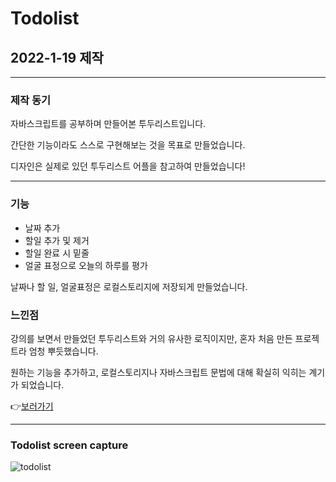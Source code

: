 # Todolist

## 2022-1-19 제작

***

### 제작 동기

자바스크립트를 공부하며 만들어본 투두리스트입니다.

간단한 기능이라도 스스로 구현해보는 것을 목표로 만들었습니다.

디자인은 실제로 있던 투두리스트 어플을 참고하여 만들었습니다! 

------

### 기능

- 날짜 추가
- 할일 추가 및 제거
- 할일 완료 시 밑줄
- 얼굴 표정으로 오늘의 하루를 평가

날짜나 할 일, 얼굴표정은 로컬스토리지에 저장되게 만들었습니다.



### 느낀점

강의를 보면서 만들었던 투두리스트와 거의 유사한 로직이지만,  혼자 처음 만든 프로젝트라 엄청 뿌듯했습니다.

원하는 기능을 추가하고, 로컬스토리지나 자바스크립트 문법에 대해 확실히 익히는 계기가 되었습니다.



👉[보러가기](https://kimwonny8.github.io/Todolist/)

------

### Todolist screen capture

![todolist](https://user-images.githubusercontent.com/86811808/182613852-d11a7df7-7ce1-4315-a233-728fc6cf8371.png)

